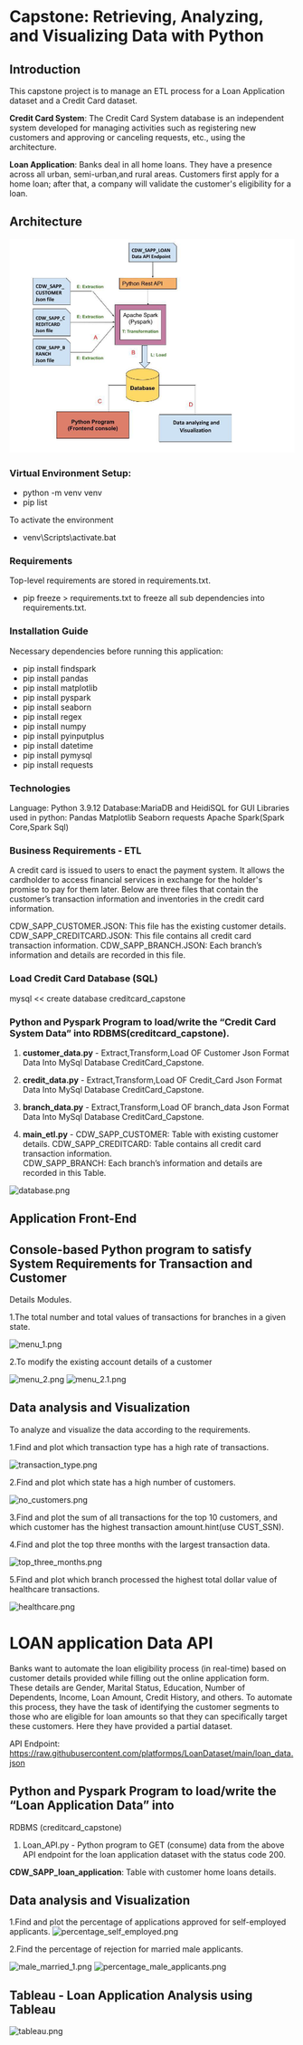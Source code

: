 # Capstone: Retrieving, Analyzing, and Visualizing Data with Python
## Introduction
This capstone project is to manage an ETL process for a Loan Application dataset and 
a Credit Card dataset. 

**Credit Card System**: The Credit Card System database is an independent system developed for managing activities such as 
registering new customers and approving or canceling requests, etc., using the architecture.

**Loan Application**: Banks deal in all home loans. They have a presence across all urban, semi-urban,and rural areas.
Customers first apply for a home loan; after that, a company will validate the customer's eligibility
for a loan.
## Architecture
 ![arch.jpg](screenshots/arch.jpg)

### Virtual Environment Setup:
* python -m venv venv
* pip list 

To activate the environment
* venv\Scripts\activate.bat
### Requirements
Top-level requirements are stored in requirements.txt.
* pip freeze > requirements.txt
to freeze all sub dependencies into requirements.txt.

### Installation Guide
Necessary dependencies before running this application: 
* pip install findspark
* pip install pandas
* pip install matplotlib
* pip install pyspark
* pip install seaborn
* pip install regex
* pip install numpy
* pip install pyinputplus
* pip install datetime
* pip install pymysql
* pip install requests

### Technologies
Language: Python 3.9.12
Database:MariaDB and HeidiSQL for GUI
Libraries used in python:
Pandas
Matplotlib
Seaborn
requests
Apache Spark(Spark Core,Spark Sql)

### Business Requirements - ETL
A credit card is issued to users to enact the payment system. It allows the 
cardholder to access financial services in exchange for the holder's promise to pay 
for them later. Below are three files that contain the customer’s transaction information 
and inventories in the credit card information.

CDW_SAPP_CUSTOMER.JSON: This file has the existing customer details.
CDW_SAPP_CREDITCARD.JSON: This file contains all credit card transaction information.
CDW_SAPP_BRANCH.JSON: Each branch’s information and details are recorded in this file.

### Load Credit Card Database (SQL)
mysql << create database creditcard_capstone
### Python and Pyspark Program to load/write the “Credit Card System Data” into RDBMS(creditcard_capstone).

1. **customer_data.py** - Extract,Transform,Load OF Customer Json Format Data Into
                     MySql Database CreditCard_Capstone.

2. **credit_data.py** - Extract,Transform,Load OF Credit_Card Json Format Data Into
                     MySql Database CreditCard_Capstone.

3. **branch_data.py** - Extract,Transform,Load OF branch_data Json Format Data Into
                     MySql Database CreditCard_Capstone.

4. **main_etl.py** -
  CDW_SAPP_CUSTOMER: Table with existing customer details.
  CDW_SAPP_CREDITCARD: Table contains all credit card transaction information.<br>
  CDW_SAPP_BRANCH: Each branch’s information and details are recorded in this Table.

![database.png](docs%2Fdatabase.png)

## Application Front-End
## Console-based Python program to satisfy System Requirements for Transaction and Customer
Details Modules.

1.The total number and total values of transactions for branches in a given state.

![menu_1.png](docs%2Fmenu_1.png)

2.To modify the existing account details of a customer

![menu_2.png](docs%2Fmenu_2.png)
![menu_2.1.png](docs%2Fmenu_2.1.png)

## Data analysis and Visualization
To analyze and visualize the data according to the requirements.

1.Find and plot which transaction type has a high rate of transactions.

![transaction_type.png](docs%2Ftransaction_type.png)

2.Find and plot which state has a high number of customers.

![no_customers.png](docs%2Fno_customers.png)

3.Find and plot the sum of all transactions for the top 10 customers, and which
customer has the highest transaction amount.hint(use CUST_SSN). 


4.Find and plot the top three months with the largest transaction data.

![top_three_months.png](docs%2Ftop_three_months.png)

5.Find and plot which branch processed the highest total dollar value of healthcare 
transactions.

![healthcare.png](docs%2Fhealthcare.png)

# LOAN application Data API

Banks want to automate the loan eligibility process (in real-time) based on customer details provided while
filling out the online application form. These details are Gender, Marital Status, Education, 
Number of Dependents, Income, Loan Amount, Credit History, and others. To automate this process, 
they have the task of identifying the customer segments to those who are eligible for loan amounts 
so that they can specifically target these customers. Here they have provided a partial dataset.

API Endpoint: https://raw.githubusercontent.com/platformps/LoanDataset/main/loan_data.json
## Python and Pyspark Program to load/write the “Loan Application Data” into 
RDBMS (creditcard_capstone)
1. Loan_API.py - Python program to GET (consume) data from the above API endpoint for the loan application 
                 dataset with the status code 200.

**CDW_SAPP_loan_application**: Table with  customer home loans details.
## Data analysis and Visualization
1.Find and plot the percentage of applications approved for self-employed applicants.
![percentage_self_employed.png](docs%2Fpercentage_self_employed.png)


2.Find the percentage of rejection for married male applicants.

![male_married_1.png](docs%2Fmale_married_1.png)
![percentage_male_applicants.png](docs%2Fpercentage_male_applicants.png)

## Tableau - Loan Application Analysis using Tableau

![tableau.png](docs%2Ftableau.png)

